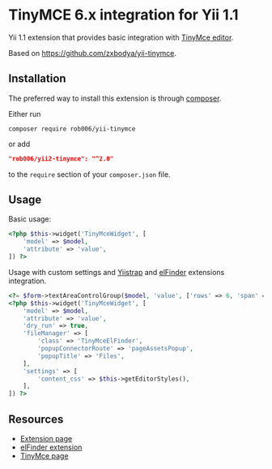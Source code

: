 TinyMCE 6.x integration for Yii 1.1
===================================

Yii 1.1 extension that provides basic integration with [TinyMce editor](https://www.tinymce.com/).

Based on https://github.com/zxbodya/yii-tinymce.


Installation
------------

The preferred way to install this extension is through [composer](https://getcomposer.org/download/).

Either run

```shell
composer require rob006/yii-tinymce
```

or add

```json
"rob006/yii2-tinymce": "^2.0"
```

to the `require` section of your `composer.json` file.


Usage
-----

Basic usage:

```php
<?php $this->widget('TinyMceWidget', [
	'model' => $model,
	'attribute' => 'value',
]) ?>
```

Usage with custom settings and [Yiistrap](http://www.getyiistrap.com/) and [elFinder](https://github.com/rob006/yii-elfinder2) extensions integration.

```php
<?= $form->textAreaControlGroup($model, 'value', ['rows' => 6, 'span' => 8,]) ?>
<?php $this->widget('TinyMceWidget', [
	'model' => $model,
	'attribute' => 'value',
	'dry_run' => true,
	'fileManager' => [
		'class' => 'TinyMceElFinder',
		'popupConnectorRoute' => 'pageAssetsPopup',
		'popupTitle' => 'Files',
	],
	'settings' => [
		'content_css' => $this->getEditorStyles(),
	],
]) ?>
```


Resources
---------

 * [Extension page](https://github.com/rob006-software/yii-tinymce)
 * [elFinder extension](https://github.com/rob006-software/yii-elfinder2)
 * [TinyMce page](https://www.tinymce.com/)
